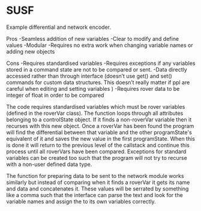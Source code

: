 # SUSF
Example differential and network encoder.

Pros
-Seamless addition of new variables
-Clear to modify and define values 
-Modular
-Requires no extra work when changing variable names or adding new objects

Cons
-Requires standardised variables
-Requires exceptions if any variables stored in a command state are not to be compared or sent.
-Data directly accessed rather than through interface (doesn’t use get() and set() commands for custom data structures. This doesn’t really matter if ppl are careful when editing and setting variables )
-Requires rover data to be integer of float in order to be compared


The code requires standardised variables which must be rover variables (defined in the roverVar class). 
The function loops through all attributes belonging to a controlState object. If it finds a non-roverVar variable then it recurses with this new object. Once a roverVar has been found the program will find the differential between that variable and the other programState's equivalent of it and saves the new value in the first programState. When this is done it will return to the previous level of the callstack and continue this process until all roverVars have been compared. 
Exceptions for standard variables can be created too such that the program will not try to recurse with a non-user defined data type.

The function for preparing data to be sent to the network module works similarly but instead of comparing when it finds a roverVar it gets its name and data and concatenates it. These values will be serrated by something like a comma such that the interface can parse the text and look for the variable names and assign the to its own variables correctly.



